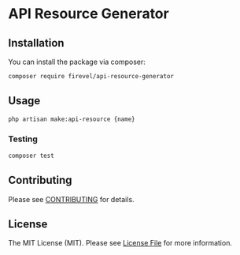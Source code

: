# API Resource Generator

## Installation

You can install the package via composer:

``` bash
composer require firevel/api-resource-generator
```

## Usage

``` bash
php artisan make:api-resource {name}
```

### Testing

``` bash
composer test
```

## Contributing

Please see [CONTRIBUTING](CONTRIBUTING.md) for details.

## License

The MIT License (MIT). Please see [License File](LICENSE) for more information.
